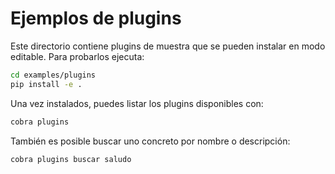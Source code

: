 # Ejemplos de plugins

Este directorio contiene plugins de muestra que se pueden instalar en modo editable.
Para probarlos ejecuta:

```bash
cd examples/plugins
pip install -e .
```

Una vez instalados, puedes listar los plugins disponibles con:

```bash
cobra plugins
```

También es posible buscar uno concreto por nombre o descripción:

```bash
cobra plugins buscar saludo
```

